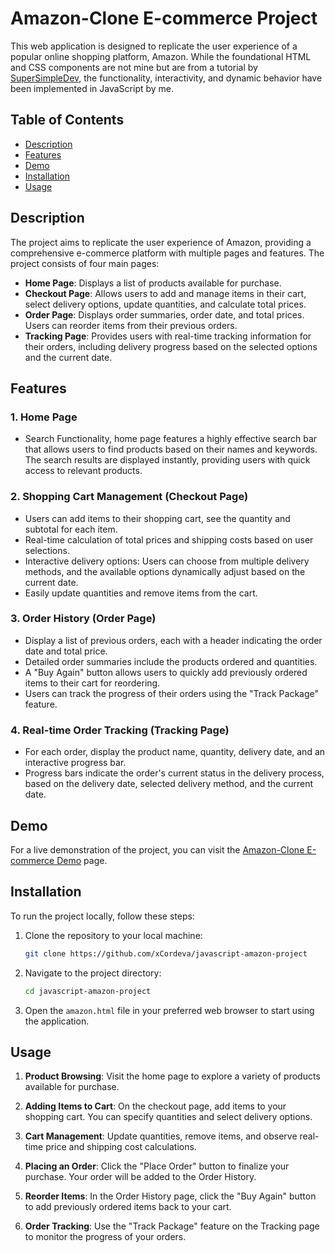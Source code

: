 # Amazon-Clone E-commerce Project

This web application is designed to replicate the user experience of a popular online shopping platform, Amazon. While the foundational HTML and CSS components are not mine but are from a tutorial by [SuperSimpleDev](https://www.youtube.com/@SuperSimpleDev), the functionality, interactivity, and dynamic behavior have been implemented in JavaScript by me.



## Table of Contents

- [Description](#description)
- [Features](#features)
- [Demo](#demo)
- [Installation](#installation)
- [Usage](#usage)


## Description

The project aims to replicate the user experience of Amazon, providing a comprehensive e-commerce platform with multiple pages and features.
The project consists of four main pages:

- **Home Page**: Displays a list of products available for purchase.
- **Checkout Page**: Allows users to add and manage items in their cart, select delivery options, update quantities, and calculate total prices.
- **Order Page**: Displays order summaries, order date, and total prices. Users can reorder items from their previous orders.
- **Tracking Page**: Provides users with real-time tracking information for their orders, including delivery progress based on the selected options and the current date.


## Features

### 1. Home Page

- Search Functionality, home page features a highly effective search bar that allows users to find products based on their names and keywords. The search results are displayed instantly,  providing users with quick access to relevant products.

### 2. Shopping Cart Management (Checkout Page)

- Users can add items to their shopping cart, see the quantity and subtotal for each item.
- Real-time calculation of total prices and shipping costs based on user selections.
- Interactive delivery options: Users can choose from multiple delivery methods, and the available options dynamically adjust based on the current date.
- Easily update quantities and remove items from the cart.

### 3. Order History (Order Page)

- Display a list of previous orders, each with a header indicating the order date and total price.
- Detailed order summaries include the products ordered and quantities.
- A "Buy Again" button allows users to quickly add previously ordered items to their cart for reordering.
- Users can track the progress of their orders using the "Track Package" feature.

### 4. Real-time Order Tracking (Tracking Page)

- For each order, display the product name, quantity, delivery date, and an interactive progress bar.
- Progress bars indicate the order's current status in the delivery process, based on the delivery date, selected delivery method, and the current date.


## Demo

For a live demonstration of the project, you can visit the [Amazon-Clone E-commerce Demo](https://xcordeva.github.io/javascript-amazon-project) page.


## Installation

To run the project locally, follow these steps:

1. Clone the repository to your local machine:

   ```bash
   git clone https://github.com/xCordeva/javascript-amazon-project
   ```

2. Navigate to the project directory:

   ```bash
   cd javascript-amazon-project
   ```

3. Open the `amazon.html` file in your preferred web browser to start using the application.


## Usage

1. **Product Browsing**: Visit the home page to explore a variety of products available for purchase.

2. **Adding Items to Cart**: On the checkout page, add items to your shopping cart. You can specify quantities and select delivery options.

3. **Cart Management**: Update quantities, remove items, and observe real-time price and shipping cost calculations.

4. **Placing an Order**: Click the "Place Order" button to finalize your purchase. Your order will be added to the Order History.

5. **Reorder Items**: In the Order History page, click the "Buy Again" button to add previously ordered items back to your cart.

6. **Order Tracking**: Use the "Track Package" feature on the Tracking page to monitor the progress of your orders.



